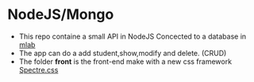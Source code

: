 # NodeJS/Mongo

* This repo containe a small API in NodeJS Concected to a database in [mlab](https://mlab.com/databases/becode#collections)
* The app can do a add student,show,modify and delete. (CRUD)
* The folder **front** is the front-end make with a new css framework [Spectre.css](https://picturepan2.github.io/spectre/)

